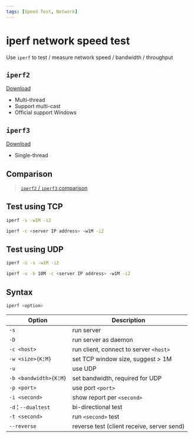 ```yaml
---
tags: [Speed Test, Network]
---
```


# iperf network speed test

Use `iperf` to test / measure network speed / bandwidth / throughput

<!--truncate-->

## `iperf2`

[Download](https://sourceforge.net/projects/iperf2/)

- Multi-thread
- Support multi-cast
- Official support Windows

## `iperf3`

[Download](https://github.com/esnet/iperf)

- Single-thread

## Comparison

> [`iperf2` / `iperf3` comparison](https://fasterdata.es.net/performance-testing/network-troubleshooting-tools/iperf/)

## Test using TCP

```bash title="Server"
iperf -s -w1M -i2
```

```bash title="Client"
iperf -c <server IP address> -w1M -i2
```

## Test using UDP

```bash title="Server"
iperf -u -s -w1M -i2
```

```bash title="Client"
iperf -u -b 10M -c <server IP address> -w1M -i2
```

## Syntax

```bash
iperf <option>
```

Option | Description
-|-
`-s` | run server
`-D` | run server as daemon
`-c <host>` | run client, connect to server `<host>`
`-w <size>{K¦M}` | set TCP window size, suggest &gt; 1M
`-u` | use UDP
`-b <bandwidth>{K¦M}` | set bandwidth, required for UDP
`-p <port>` | use port `<port>`
`-i <second>` | show report per `<second>`
`-d` ¦ `--dualtest` | bi-directional test
`-t <second>` | run `<second>` test
`--reverse` | reverse test (client receive, server send)
